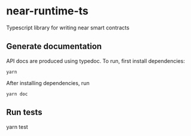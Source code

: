 # near-runtime-ts
Typescript library for writing near smart contracts

## Generate documentation

API docs are produced using typedoc. To run, first install dependencies:

```
yarn
```

After installing dependencies, run

```
yarn doc
```

## Run tests

yarn test
